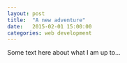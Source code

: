 ```yaml
---
layout: post
title:  "A new adventure"
date:   2015-02-01 15:00:00
categories: web development
---
```


Some text here about what I am up to...
